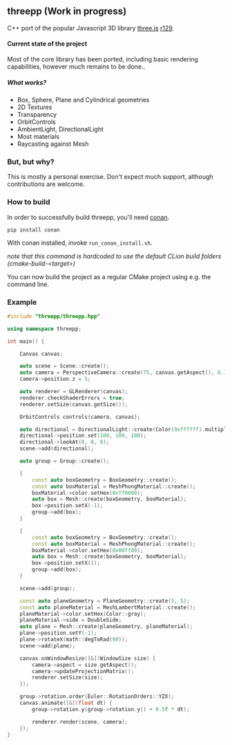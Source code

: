 ## threepp (Work in progress)

C++ port of the popular Javascript 3D library [three.js](https://github.com/mrdoob/three.js/) [r129](https://github.com/mrdoob/three.js/tree/r129).


#### Current state of the project

Most of the core library has been ported, including basic rendering capabilities, 
however much remains to be done..

##### What works?

* Box, Sphere, Plane and Cylindrical geometries  
* 2D Textures
* Transparency
* OrbitControls
* AmbientLight, DirectionalLight  
* Most materials
* Raycasting against Mesh


### But, but why?

This is mostly a personal exercise. Don't expect much support, although contributions are welcome. 


### How to build

In order to successfully build threepp, you'll need [conan](https://conan.io/).

`pip install conan`

With conan installed, invoke `run_conan_install.sh`.

_note that this command is hardcoded to use the default CLion build folders (cmake-build-\<target>)_

You can now build the project as a regular CMake project using e.g. the command line.

### Example

```cpp
#include "threepp/threepp.hpp"

using namespace threepp;

int main() {

    Canvas canvas;

    auto scene = Scene::create();
    auto camera = PerspectiveCamera::create(75, canvas.getAspect(), 0.1f, 100);
    camera->position.z = 5;

    auto renderer = GLRenderer(canvas);
    renderer.checkShaderErrors = true;
    renderer.setSize(canvas.getSize());

    OrbitControls controls{camera, canvas};

    auto directional = DirectionalLight::create(Color(0xffffff).multiplyScalar(0.75f));
    directional->position.set(100, 100, 100);
    directional->lookAt(0, 0, 0);
    scene->add(directional);

    auto group = Group::create();

    {
        const auto boxGeometry = BoxGeometry::create();
        const auto boxMaterial = MeshPhongMaterial::create();
        boxMaterial->color.setHex(0xff0000);
        auto box = Mesh::create(boxGeometry, boxMaterial);
        box->position.setX(-1);
        group->add(box);
    }

    {
        const auto boxGeometry = BoxGeometry::create();
        const auto boxMaterial = MeshPhongMaterial::create();
        boxMaterial->color.setHex(0x00ff00);
        auto box = Mesh::create(boxGeometry, boxMaterial);
        box->position.setX(1);
        group->add(box);
    }

    scene->add(group);

    const auto planeGeometry = PlaneGeometry::create(5, 5);
    const auto planeMaterial = MeshLambertMaterial::create();
    planeMaterial->color.setHex(Color::gray);
    planeMaterial->side = DoubleSide;
    auto plane = Mesh::create(planeGeometry, planeMaterial);
    plane->position.setY(-1);
    plane->rotateX(math::degToRad(90));
    scene->add(plane);

    canvas.onWindowResize([&](WindowSize size) {
        camera->aspect = size.getAspect();
        camera->updateProjectionMatrix();
        renderer.setSize(size);
    });

    group->rotation.order(Euler::RotationOrders::YZX);
    canvas.animate([&](float dt) {
        group->rotation.y(group->rotation.y() + 0.5f * dt);

        renderer.render(scene, camera);
    });
}

```